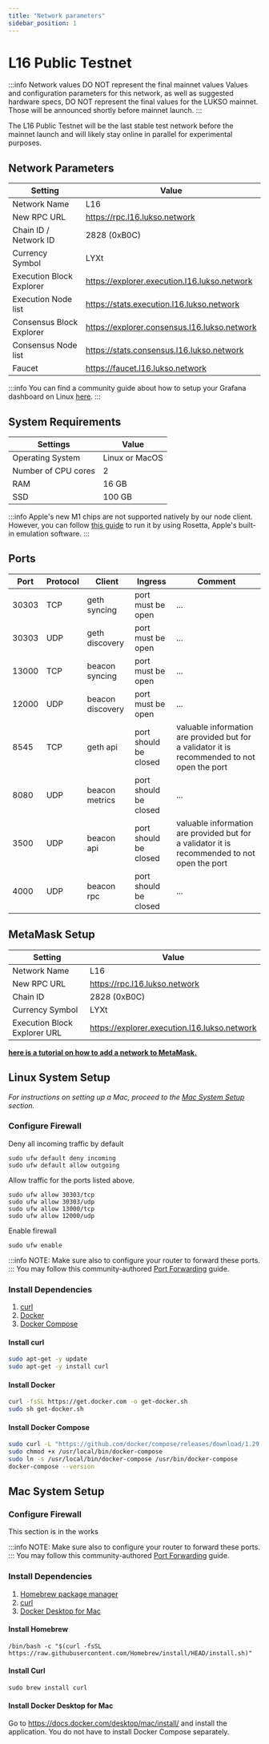 ```yaml
---
title: "Network parameters"
sidebar_position: 1
---
```


# L16 Public Testnet
 

:::info Network values DO NOT represent the final mainnet values
Values and configuration parameters for this network, as well as suggested hardware specs, DO NOT represent the final values for the LUKSO mainnet. Those will be announced shortly before mainnet launch.
:::

The L16 Public Testnet will be the last stable test network before the mainnet launch and will likely stay online in parallel for experimental purposes.

## Network Parameters

| Setting                      | Value                                                 |
| ---------------------------- | ----------------------------------------------------- |
| Network Name                 | L16                                              |
| New RPC URL                  | <https://rpc.l16.lukso.network>                  |
| Chain ID  / Network ID       | 2828 (0xB0C)                                  |
| Currency Symbol              | LYXt                                                  |
| Execution Block Explorer     | <https://explorer.execution.l16.lukso.network>   |
| Execution Node list          | <https://stats.execution.l16.lukso.network>      |
| Consensus Block Explorer     | <https://explorer.consensus.l16.lukso.network>   |
| Consensus Node list          | <https://stats.consensus.l16.lukso.network>      |
| Faucet                       | <https://faucet.l16.lukso.network>               |

:::info
You can find a community guide about how to setup your Grafana dashboard on Linux [here](https://luksoverse.io/2022/06/system-and-monitor-setup-guide-by-volodymyr-lykhonis/).
:::

## System Requirements

| Settings            | Value          |
| ------------------- | -------------- |
| Operating System    | Linux or MacOS |
| Number of CPU cores | 2              |
| RAM                 | 16 GB          |
| SSD                 | 100 GB         |

:::info
Apple's new M1 chips are not supported natively by our node client. However, you can follow [this guide](https://medium.com/@luki3k5/running-lukso-node-on-m1-mac-acf92d433a38) to run it by using Rosetta, Apple's built-in emulation software.
:::
 
## Ports


| Port                         | Protocol                      | Client                            | Ingress                           |  Comment |
| ---------------------------- | ---------------------------- | ---------------------------------- | ---------------------------------- | ---------------------------------- | 
|  30303 | TCP | geth syncing | port must be open | ... |
|  30303 | UDP | geth discovery| port must be open | ... |
|  13000 | TCP | beacon syncing| port must be open | ... |
|  12000 | UDP | beacon discovery| port must be open | ... |
|  8545 | TCP | geth api| port should be closed | valuable information are provided but for a validator it is recommended to not open the port |
|  8080 | UDP | beacon metrics| port should be closed | ... |
|  3500 | UDP | beacon api| port should be closed | valuable information are provided but for a validator it is recommended to not open the port |
|  4000 | UDP | beacon rpc| port should be closed | ... |

## MetaMask Setup

| Setting                      | Value                                           |
| ---------------------------- | ----------------------------------------------- |
| Network Name                 | L16                                             |
| New RPC URL                  | https://rpc.l16.lukso.network                   |
| Chain ID                     | 2828 (0xB0C)                                    |
| Currency Symbol              | LYXt                                            |
| Execution Block Explorer URL | <https://explorer.execution.l16.lukso.network>  |

**[here is a tutorial on how to add a network to MetaMask.](https://metamask.zendesk.com/hc/en-us/articles/360043227612-How-to-add-a-custom-network-RPC)**

## Linux System Setup
*For instructions on setting up a Mac, proceed to the [Mac System Setup](#mac-system-setup) section.*

### Configure Firewall
Deny all incoming traffic by default
```
sudo ufw default deny incoming
sudo ufw default allow outgoing 
```
Allow traffic for the ports listed above.
```
sudo ufw allow 30303/tcp
sudo ufw allow 30303/udp
sudo ufw allow 13000/tcp
sudo ufw allow 12000/udp
```


Enable firewall
```
sudo ufw enable
```
:::info
NOTE: Make sure also to configure your router to forward these ports.
:::
You may follow this community-authored [Port Forwarding](https://github.com/KEEZ-RobG/node-guide/blob/main/PortForward.md) guide.



### Install Dependencies

1. [curl](https://curl.se/) 
2. [Docker](https://docs.docker.com/get-docker/)
3. [Docker Compose](https://docs.docker.com/compose/)

#### Install curl

```sh
sudo apt-get -y update
sudo apt-get -y install curl
```

#### Install Docker

```sh
curl -fsSL https://get.docker.com -o get-docker.sh
sudo sh get-docker.sh
```

#### Install Docker Compose

```sh
sudo curl -L "https://github.com/docker/compose/releases/download/1.29.2/docker-compose-$(uname -s)-$(uname -m)" -o /usr/local/bin/docker-compose
sudo chmod +x /usr/local/bin/docker-compose
sudo ln -s /usr/local/bin/docker-compose /usr/bin/docker-compose
docker-compose --version
```

## Mac System Setup

### Configure Firewall
This section is in the works

:::info
NOTE: Make sure also to configure your router to forward these ports.  
:::
You may follow this community-authored [Port Forwarding](https://github.com/KEEZ-RobG/node-guide/blob/main/PortForward.md) guide.

### Install Dependencies

1. [Homebrew package manager](https://brew.sh)
2. [curl](https://macappstore.org/curl/)
3. [Docker Desktop for Mac](https://docs.docker.com/desktop/mac/install/)

#### Install Homebrew
```
/bin/bash -c "$(curl -fsSL https://raw.githubusercontent.com/Homebrew/install/HEAD/install.sh)"
```

#### Install Curl
```
sudo brew install curl
```

#### Install Docker Desktop for Mac

Go to https://docs.docker.com/desktop/mac/install/ and install the application. 
You do not have to install Docker Compose separately.
